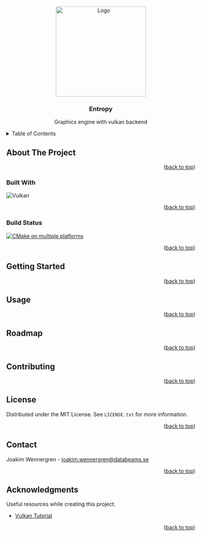 <a id="readme-top"></a>

<!-- PROJECT LOGO -->
<br />
<div align="center">
  <a href="https://github.com/othneildrew/Best-README-Template">
    <img src="https://github.com/joakimwennergren/Entropy-Engine/blob/develop/resources/logo/entropy.png" alt="Logo" width="240" height="240">
  </a>

<h3 align="center">Entropy</h3>


  <p align="center">
    Graphics engine with vulkan backend
    <br />
    <!-- <a href="https://github.com/othneildrew/Best-README-Template"><strong>Explore the docs »</strong></a>
    <a href="https://github.com/othneildrew/Best-README-Template">View Demo</a>
    ·
    <a href="https://github.com/othneildrew/Best-README-Template/issues/new?labels=bug&template=bug-report---.md">Report Bug</a>
    ·
    <a href="https://github.com/othneildrew/Best-README-Template/issues/new?labels=enhancement&template=feature-request---.md">Request Feature</a>-->
  </p>
</div>

<!-- TABLE OF CONTENTS -->
<details>
  <summary>Table of Contents</summary>
  <ol>
    <li>
      <a href="#about-the-project">About The Project</a>
      <ul>
        <li><a href="#built-with">Built With</a></li>
        <li><a href="#build-status">Build Status</a></li>
      </ul>
    </li>
    <li><a href="#getting-started">Getting Started</a></li>
    <li><a href="#usage">Usage</a></li>
    <li><a href="#roadmap">Roadmap</a></li>
    <li><a href="#contributing">Contributing</a></li>
    <li><a href="#license">License</a></li>
    <li><a href="#contact">Contact</a></li>
    <li><a href="#acknowledgments">Acknowledgments</a></li>
  </ol>
</details>



<!-- ABOUT THE PROJECT -->

## About The Project

<p align="right">(<a href="#readme-top">back to top</a>)</p>

### Built With

![Vulkan](https://a11ybadges.com/badge?logo=vulkan)

<p align="right">(<a href="#readme-top">back to top</a>)</p>

### Build Status

[![CMake on multiple platforms](https://github.com/joakimwennergren/EntropyEngine/actions/workflows/cmake-multi-platform.yml/badge.svg)](https://github.com/joakimwennergren/EntropyEngine/actions/workflows/cmake-multi-platform.yml)

<p align="right">(<a href="#readme-top">back to top</a>)</p>

<!-- GETTING STARTED -->

## Getting Started

<p align="right">(<a href="#readme-top">back to top</a>)</p>

<!-- USAGE EXAMPLES -->

## Usage

<p align="right">(<a href="#readme-top">back to top</a>)</p>

<!-- ROADMAP -->

## Roadmap

<p align="right">(<a href="#readme-top">back to top</a>)</p>

<!-- CONTRIBUTING -->

## Contributing

<p align="right">(<a href="#readme-top">back to top</a>)</p>

<!-- LICENSE -->

## License

Distributed under the MIT License. See `LICENSE.txt` for more information.

<p align="right">(<a href="#readme-top">back to top</a>)</p>

<!-- CONTACT -->

## Contact

Joakim Wennergren - joakim.wennergren@databeams.se

<p align="right">(<a href="#readme-top">back to top</a>)</p>

<!-- ACKNOWLEDGMENTS -->

## Acknowledgments

Useful resources while creating this project.

* [Vulkan Tutorial](https://vulkan-tutorial.com/)

<p align="right">(<a href="#readme-top">back to top</a>)</p>